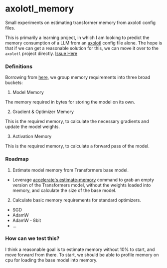 # axolotl_memory
Small experiments on estimating transformer memory from axolotl config files.

This is primarily a learning project, in which I am looking to predict the memory consumption of a LLM from an [axolotl]() config file alone.
The hope is that if we can get a reasonable solution for this, we can move it over to the `axolotl` project directly. [Issue Here](https://github.com/OpenAccess-AI-Collective/axolotl/issues/848)

### Definitions

Borrowing from [here](https://tinkerd.net/blog/machine-learning/distributed-training/#measuring-the-four-sources-of-memory-consumption), we group memory requirements into three broad buckets:

1. Model Memory

The memory required in bytes for storing the model on its own.

2. Gradient & Optimizer Memory

This is the required memory, to calculate the necessary gradients and update the model weights.

3. Activation Memory

This is the required memory, to calculate a forward pass of the model.

### Roadmap

1. Estimate model memory from Transformers base model.
- Leverage [accelerate's estimate-memory](https://github.com/huggingface/accelerate/blob/main/src/accelerate/commands/estimate.py) command to grab an empty version of the Transformers model, without the weights loaded into memory, and calculate the size of the base model.

2. Calculate basic memory requirements for standard optimizers.
- SGD
- AdamW
- AdamW - 8bit
- ...

### How can we test this?

I think a reasonable goal is to estimate memory without 10% to start, and move forward from there.
To start, we should be able to profile memory on cpu for loading the base model into memory.
